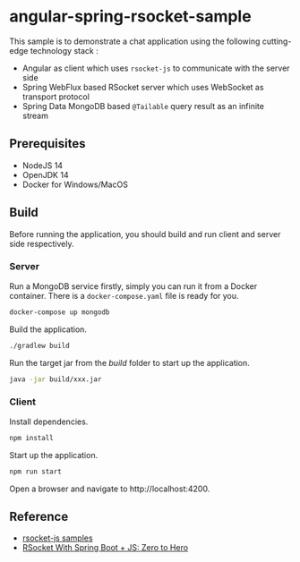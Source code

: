 # angular-spring-rsocket-sample

This sample is to demonstrate a chat application using the following cutting-edge technology stack :

* Angular as client which uses `rsocket-js` to communicate with the server side
* Spring WebFlux based RSocket server which uses WebSocket as transport protocol
* Spring Data MongoDB based  `@Tailable`  query result as an infinite stream

## Prerequisites

* NodeJS  14
* OpenJDK 14
* Docker for Windows/MacOS

## Build

Before running the application, you should build and run client and server side respectively.

### Server

Run a MongoDB service firstly, simply you can run it from a Docker container. There is a `docker-compose.yaml` file is ready for you.

```bash
docker-compose up mongodb
```

Build the application.

```e
./gradlew build
```

Run the target jar from the *build* folder to start up the application.

```bash
java -jar build/xxx.jar
```

### Client

Install dependencies.

```bash
npm install
```

Start up the application.

```bash
npm run start
```

Open a browser and  navigate to http://localhost:4200.


## Reference

* [rsocket-js samples](https://github.com/rsocket/rsocket-js/blob/master/packages/rsocket-examples)
* [RSocket With Spring Boot + JS: Zero to Hero ](https://dzone.com/articles/rsocket-with-spring-boot-amp-js-zero-to-hero)
